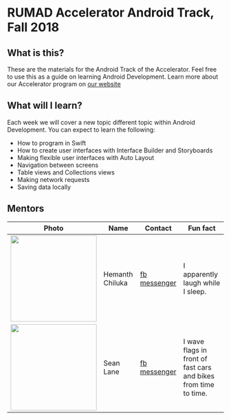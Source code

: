 # RUMAD Accelerator Android Track, Fall 2018

## What is this?

These are the materials for the Android Track of the Accelerator. Feel free to use this as a guide on learning Android Development. Learn more about our Accelerator program on [our website](https://rumad.club)

## What will I learn?

Each week we will cover a new topic different topic within Android Development. You can expect to learn the following:

* How to program in Swift
* How to create user interfaces with Interface Builder and Storyboards
* Making flexible user interfaces with Auto Layout
* Navigation between screens
* Table views and Collections views
* Making network requests
* Saving data locally

## Mentors

|Photo|Name|Contact|Fun fact|
|---|---|---|---|
|<img src="/instructor/ryan.jpg" width="200px" />|Hemanth Chiluka|[fb messenger](https://m.me/Ludakrishna)|I apparently laugh while I sleep.|
|<img src="/instructor/IMG_2310.jpg" width="200px" />|Sean Lane|[fb messenger](https://m.me/seantaylorlane)|I wave flags in front of fast cars and bikes from time to time.|
